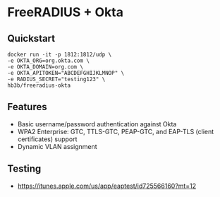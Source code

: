 # FreeRADIUS + Okta

## Quickstart
```
docker run -it -p 1812:1812/udp \
-e OKTA_ORG=org.okta.com \
-e OKTA_DOMAIN=org.com \
-e OKTA_APITOKEN="ABCDEFGHIJKLMNOP" \
-e RADIUS_SECRET="testing123" \
hb3b/freeradius-okta
```

## Features
- Basic username/password authentication against Okta
- WPA2 Enterprise: GTC, TTLS-GTC, PEAP-GTC, and EAP-TLS (client certificates) support
- Dynamic VLAN assignment

## Testing
* https://itunes.apple.com/us/app/eaptest/id725566160?mt=12

